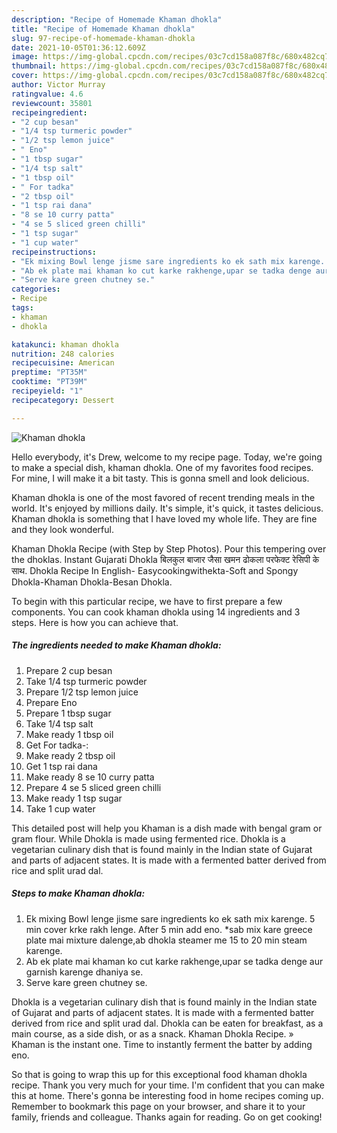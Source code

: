 ```yaml
---
description: "Recipe of Homemade Khaman dhokla"
title: "Recipe of Homemade Khaman dhokla"
slug: 97-recipe-of-homemade-khaman-dhokla
date: 2021-10-05T01:36:12.609Z
image: https://img-global.cpcdn.com/recipes/03c7cd158a087f8c/680x482cq70/khaman-dhokla-recipe-main-photo.jpg
thumbnail: https://img-global.cpcdn.com/recipes/03c7cd158a087f8c/680x482cq70/khaman-dhokla-recipe-main-photo.jpg
cover: https://img-global.cpcdn.com/recipes/03c7cd158a087f8c/680x482cq70/khaman-dhokla-recipe-main-photo.jpg
author: Victor Murray
ratingvalue: 4.6
reviewcount: 35801
recipeingredient:
- "2 cup besan"
- "1/4 tsp turmeric powder"
- "1/2 tsp lemon juice"
- " Eno"
- "1 tbsp sugar"
- "1/4 tsp salt"
- "1 tbsp oil"
- " For tadka"
- "2 tbsp oil"
- "1 tsp rai dana"
- "8 se 10 curry patta"
- "4 se 5 sliced green chilli"
- "1 tsp sugar"
- "1 cup water"
recipeinstructions:
- "Ek mixing Bowl lenge jisme sare ingredients ko ek sath mix karenge. 5 min cover krke rakh lenge. After 5 min add eno. *sab mix kare greece plate mai mixture dalenge,ab dhokla steamer me 15 to 20 min steam karenge."
- "Ab ek plate mai khaman ko cut karke rakhenge,upar se tadka denge aur garnish karenge dhaniya se."
- "Serve kare green chutney se."
categories:
- Recipe
tags:
- khaman
- dhokla

katakunci: khaman dhokla 
nutrition: 248 calories
recipecuisine: American
preptime: "PT35M"
cooktime: "PT39M"
recipeyield: "1"
recipecategory: Dessert

---
```



![Khaman dhokla](https://img-global.cpcdn.com/recipes/03c7cd158a087f8c/680x482cq70/khaman-dhokla-recipe-main-photo.jpg)

Hello everybody, it's Drew, welcome to my recipe page. Today, we're going to make a special dish, khaman dhokla. One of my favorites food recipes. For mine, I will make it a bit tasty. This is gonna smell and look delicious.

Khaman dhokla is one of the most favored of recent trending meals in the world. It's enjoyed by millions daily. It's simple, it's quick, it tastes delicious. Khaman dhokla is something that I have loved my whole life. They are fine and they look wonderful.

Khaman Dhokla Recipe (with Step by Step Photos). Pour this tempering over the dhoklas. Instant Gujarati Dhokla बिलकुल बाजार जैसा खमन ढोकला परफेक्ट रेसिपी के साथ. Dhokla Recipe In English- Easycookingwithekta-Soft and Spongy Dhokla-Khaman Dhokla-Besan Dhokla.


To begin with this particular recipe, we have to first prepare a few components. You can cook khaman dhokla using 14 ingredients and 3 steps. Here is how you can achieve that.

<!--inarticleads1-->

##### The ingredients needed to make Khaman dhokla:

1. Prepare 2 cup besan
1. Take 1/4 tsp turmeric powder
1. Prepare 1/2 tsp lemon juice
1. Prepare  Eno
1. Prepare 1 tbsp sugar
1. Take 1/4 tsp salt
1. Make ready 1 tbsp oil
1. Get  For tadka-:
1. Make ready 2 tbsp oil
1. Get 1 tsp rai dana
1. Make ready 8 se 10 curry patta
1. Prepare 4 se 5 sliced green chilli
1. Make ready 1 tsp sugar
1. Take 1 cup water


This detailed post will help you Khaman is a dish made with bengal gram or gram flour. While Dhokla is made using fermented rice. Dhokla is a vegetarian culinary dish that is found mainly in the Indian state of Gujarat and parts of adjacent states. It is made with a fermented batter derived from rice and split urad dal. 

<!--inarticleads2-->

##### Steps to make Khaman dhokla:

1. Ek mixing Bowl lenge jisme sare ingredients ko ek sath mix karenge. 5 min cover krke rakh lenge. After 5 min add eno. *sab mix kare greece plate mai mixture dalenge,ab dhokla steamer me 15 to 20 min steam karenge.
1. Ab ek plate mai khaman ko cut karke rakhenge,upar se tadka denge aur garnish karenge dhaniya se.
1. Serve kare green chutney se.


Dhokla is a vegetarian culinary dish that is found mainly in the Indian state of Gujarat and parts of adjacent states. It is made with a fermented batter derived from rice and split urad dal. Dhokla can be eaten for breakfast, as a main course, as a side dish, or as a snack. Khaman Dhokla Recipe. » Khaman is the instant one. Time to instantly ferment the batter by adding eno. 

So that is going to wrap this up for this exceptional food khaman dhokla recipe. Thank you very much for your time. I'm confident that you can make this at home. There's gonna be interesting food in home recipes coming up. Remember to bookmark this page on your browser, and share it to your family, friends and colleague. Thanks again for reading. Go on get cooking!
